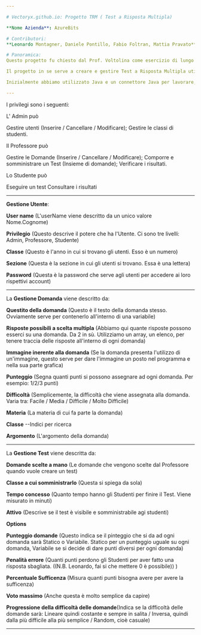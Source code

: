 ```yaml
---

# Vectoryx.github.io: Progetto TRM ( Test a Risposta Multipla)

**Nome Azienda**: AzureBits

# Contributori:
**Leonardo Montagner, Daniele Pontillo, Fabio Foltran, Mattia Pravato**

# Panoramica:
Questo progetto fu chiesto dal Prof. Voltolina come esercizio di lungo termine.

Il progetto in se serve a creare e gestire Test a Risposta Multipla utilizzando le nostre conoscenze sui database e il linguaggio SQL.

Inizialmente abbiamo utilizzato Java e un connettore Java per lavorare, ma con il tempo e sotto richiesta del prof Voltolina, abbiamo iniziato ad utilizzare PHP

---
```


I privilegi sono i seguenti:

L' Admin può

Gestire utenti (Inserire / Cancellare / Modificare);
Gestire le classi di studenti.

Il Professore può

Gestire le Domande  (Inserire / Cancellare / Modificare);
Comporre e somministrare un Test (Insieme di domande);
Verificare i risultati.

Lo Studente può

Eseguire un test
Consultare i risultati

---

**Gestione Utente**:

**User name** (L'userName viene descritto da un unico valore Nome.Cognome)

**Privilegio**  (Questo descrive il potere che ha l'Utente. Ci sono tre livelli: Admin, Professore, Studente)

**Classe** (Questo è l'anno in cui si trovano gli utenti. Esso è un numero)

**Sezione** (Questa è la sezione in cui gli utenti si trovano. Essa è una lettera)

**Password** (Questa è la password che serve agli utenti per accedere ai loro rispettivi account)

---

La **Gestione Domanda** viene descritto da:

**Questito della domanda** (Questo è il testo della domanda stesso. Ovviamente serve per contenerlo all'interno di una variabile)

**Risposte possibili a scelta multipla** (Abbiamo qui quante risposte possono esserci su una domanda. Da 2 in sù. Utilizziamo un array, un elenco, per tenere traccia delle risposte all'interno di ogni domanda)

**Immagine inerente alla domanda** (Se la domanda presenta l'utilizzo di un'immagine, questo serve per dare l'immagine un posto nel programma e nella sua parte grafica)

**Punteggio** (Segna quanti punti si possono assegnare ad ogni domanda. Per esempio: 1/2/3 punti)

**Difficoltà** (Semplicemente, la difficoltà che viene assegnata alla domanda. Varia tra: Facile / Media / Difficile / Molto Difficile)

**Materia** (La materia di cui fa parte la domanda)

**Classe**   --Indici per ricerca

**Argomento** (L'argomento della domanda)

---

La **Gestione Test** viene descritta da:

**Domande scelte a mano** (Le domande che vengono scelte dal Professore quando vuole creare un test)

**Classe a cui somministrarlo** (Questa si spiega da sola)

**Tempo concesso** (Quanto tempo hanno gli Studenti per finire il Test. Viene misurato in minuti)

**Attivo** (Descrive se il test è visibile e somministrabile agi studenti)

**Options**

**Punteggio domande** (Questo indica se il pinteggio che si da ad ogni domanda sarà Statico o Variabile. Statico per un punteggio uguale su ogni domanda, Variabile se si decide di dare punti diversi per ogni domanda)

**Penalità errore** (Quanti punti perdono gli Studenti per aver fatto una risposta sbagliata. ((N.B. Leonardo, fai si che mettere 0 è possibile)) )

**Percentuale Sufficenza** (Misura quanti punti bisogna avere per avere la sufficenza)

**Voto massimo** (Anche questa è molto semplice da capire)

**Progressione della difficoltà delle domande**(Indica se la difficoltà delle domande sarà: Lineare quindi costante e sempre in salita / Inversa, quindi dalla più difficile alla più semplice / Random, cioè casuale)

---
